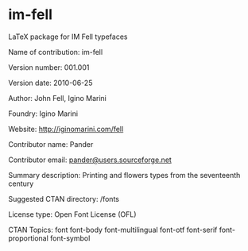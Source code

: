 im-fell
=======

LaTeX package for IM Fell typefaces

Name of contribution: im-fell

Version number: 001.001

Version date: 2010-06-25

Author: John Fell, Igino Marini

Foundry: Igino Marini

Website: http://iginomarini.com/fell

Contributor name: Pander

Contributor email: pander@users.sourceforge.net

Summary description: Printing and flowers types from the seventeenth century

Suggested CTAN directory: /fonts

License type: Open Font License (OFL)

CTAN Topics: font font-body font-multilingual font-otf font-serif font-proportional font-symbol
